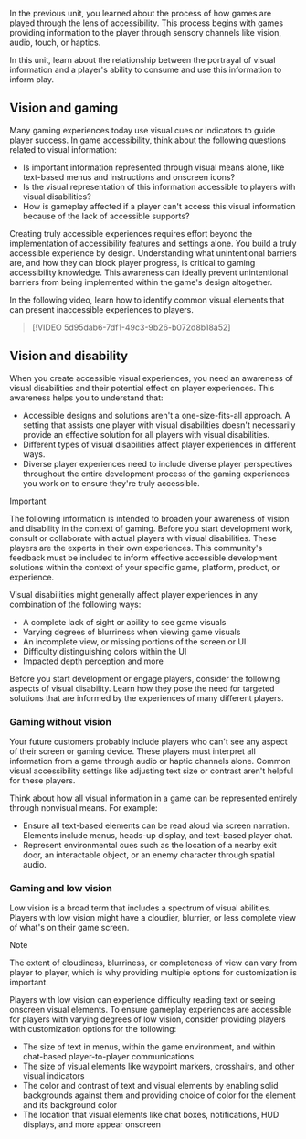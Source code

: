 In the previous unit, you learned about the process of how games are played through the lens of accessibility. This process begins with games providing information to the player through sensory channels like vision, audio, touch, or haptics.

In this unit, learn about the relationship between the portrayal of visual information and a player's ability to consume and use this information to inform play.

## Vision and gaming

Many gaming experiences today use visual cues or indicators to guide player success. In game accessibility, think about the following questions related to visual information:

- Is important information represented through visual means alone, like text-based menus and instructions and onscreen icons?
- Is the visual representation of this information accessible to players with visual disabilities?
- How is gameplay affected if a player can't access this visual information because of the lack of accessible supports?

Creating truly accessible experiences requires effort beyond the implementation of accessibility features and settings alone. You build a truly accessible experience by design. Understanding what unintentional barriers are, and how they can block player progress, is critical to gaming accessibility knowledge. This awareness can ideally prevent unintentional barriers from being implemented within the game's design altogether.

In the following video, learn how to identify common visual elements that can present inaccessible experiences to players.

> [!VIDEO 5d95dab6-7df1-49c3-9b26-b072d8b18a52]

## Vision and disability

When you create accessible visual experiences, you need an awareness of visual disabilities and their potential effect on player experiences. This awareness helps you to understand that:

- Accessible designs and solutions aren't a one-size-fits-all approach. A setting that assists one player with visual disabilities doesn't necessarily provide an effective solution for all players with visual disabilities.
- Different types of visual disabilities affect player experiences in different ways.
- Diverse player experiences need to include diverse player perspectives throughout the entire development process of the gaming experiences you work on to ensure they're truly accessible.

> [!IMPORTANT]
> The following information is intended to broaden your awareness of vision and disability in the context of gaming. Before you start development work, consult or collaborate with actual players with visual disabilities. These players are the experts in their own experiences. This community's feedback must be included to inform effective accessible development solutions within the context of your specific game, platform, product, or experience.

Visual disabilities might generally affect player experiences in any combination of the following ways:

- A complete lack of sight or ability to see game visuals
- Varying degrees of blurriness when viewing game visuals
- An incomplete view, or missing portions of the screen or UI
- Difficulty distinguishing colors within the UI
- Impacted depth perception and more

Before you start development or engage players, consider the following aspects of visual disability. Learn how they pose the need for targeted solutions that are informed by the experiences of many different players.

### Gaming without vision

Your future customers probably include players who can't see any aspect of their screen or gaming device. These players must interpret all information from a game through audio or haptic channels alone. Common visual accessibility settings like adjusting text size or contrast aren't helpful for these players.

Think about how all visual information in a game can be represented entirely through nonvisual means. For example:

- Ensure all text-based elements can be read aloud via screen narration. Elements include menus, heads-up display, and text-based player chat.
- Represent environmental cues such as the location of a nearby exit door, an interactable object, or an enemy character through spatial audio.

### Gaming and low vision

Low vision is a broad term that includes a spectrum of visual abilities. Players with low vision might have a cloudier, blurrier, or less complete view of what's on their game screen.

> [!NOTE]
> The extent of cloudiness, blurriness, or completeness of view can vary from player to player, which is why providing multiple options for customization is important.

Players with low vision can experience difficulty reading text or seeing onscreen visual elements. To ensure gameplay experiences are accessible for players with varying degrees of low vision, consider providing players with customization options for the following:

- The size of text in menus, within the game environment, and within chat-based player-to-player communications
- The size of visual elements like waypoint markers, crosshairs, and other visual indicators
- The color and contrast of text and visual elements by enabling solid backgrounds against them and providing choice of color for the element and its background color
- The location that visual elements like chat boxes, notifications, HUD displays, and more appear onscreen
